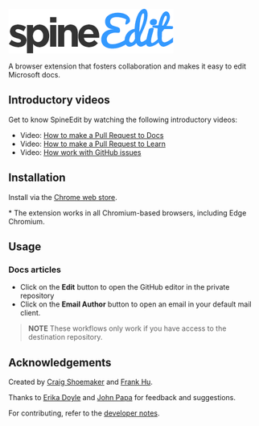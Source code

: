 <a name="introduction"></a>

![SpineEdit](images/spineedit-logo.png)

A browser extension that fosters collaboration and makes it easy to edit Microsoft docs.

## Introductory videos

Get to know SpineEdit by watching the following introductory videos:

- Video: [How to make a Pull Request to Docs](https://youtu.be/3YmhpujaTtY)
- Video: [How to make a Pull Request to Learn](https://youtu.be/sar8aFsVBFA)
- Video: [How work with GitHub issues](https://youtu.be/HgFkW6JKyvg)

## Installation

Install via the [Chrome web store](https://chrome.google.com/webstore/detail/spineedit/llhlgkbkfdfcbjbfnnakfpgmemopbbnf).

\* The extension works in all Chromium-based browsers, including Edge Chromium.

## Usage

### Docs articles

- Click on the **Edit** button to open the GitHub editor in the private repository
- Click on the **Email Author** button to open an email in your default mail client.

> **NOTE** These workflows only work if you have access to the destination repository.

## Acknowledgements

Created by [Craig Shoemaker](https://github.com/craigshoemaker) and [Frank Hu](https://github.com/frankhu-msft).

Thanks to [Erika Doyle](https://github.com/erikadoyle) and [John Papa](https://github.com/johnpapa) for feedback and suggestions.

For contributing, refer to the [developer notes](developer-notes.md).
